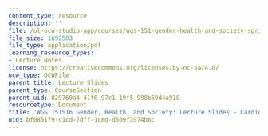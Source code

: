 ```yaml
---
content_type: resource
description: ''
file: /ol-ocw-studio-app/courses/wgs-151-gender-health-and-society-spring-2016/bf0851f9c1cd7dff1cedd509f3974bbc_MITWGS_151S16_Week2.pdf
file_size: 1692503
file_type: application/pdf
learning_resource_types:
- Lecture Notes
license: https://creativecommons.org/licenses/by-nc-sa/4.0/
ocw_type: OCWFile
parent_title: Lecture Slides
parent_type: CourseSection
parent_uid: 829760a4-41f0-97c1-19f5-998b59d4a918
resourcetype: Document
title: 'WGS.151S16 Gender, Health, and Society: Lecture Slides - Cardiovascular Disease'
uid: bf0851f9-c1cd-7dff-1ced-d509f3974bbc
---
```

